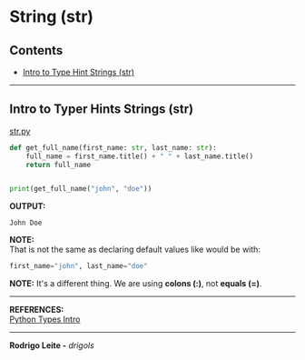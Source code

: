 # String (str)

## Contents

 - [Intro to Type Hint Strings (str)](#intro)

---

<div id="intro"></div>

## Intro to Typer Hints Strings (str)

[str.py](src/str.py)
```python
def get_full_name(first_name: str, last_name: str):
    full_name = first_name.title() + " " + last_name.title()
    return full_name


print(get_full_name("john", "doe"))
```

**OUTPUT:**  
```
John Doe
```

**NOTE:**  
That is not the same as declaring default values like would be with:

```python
first_name="john", last_name="doe"
```

**NOTE:**
It's a different thing. We are using **colons (:)**, not **equals (=)**.

---

**REFERENCES:**  
[Python Types Intro](https://fastapi.tiangolo.com/python-types/)  

---

**Rodrigo Leite -** *drigols*
